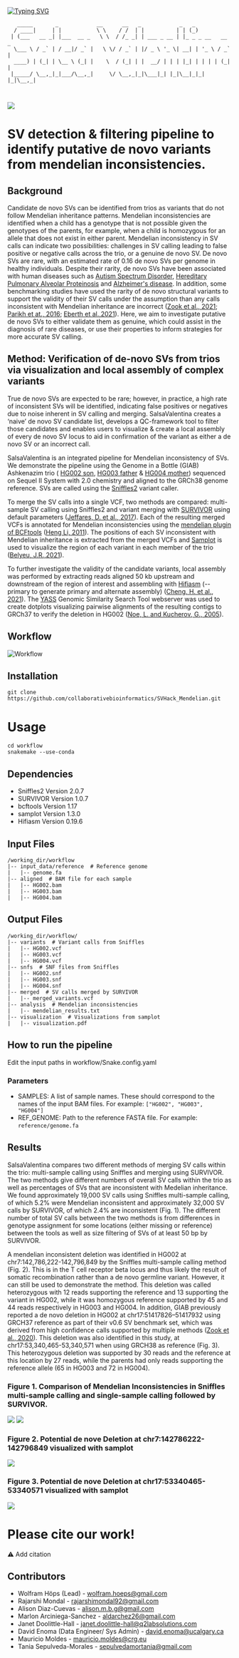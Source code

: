 [![Typing SVG](https://readme-typing-svg.demolab.com?font=Fira+Code&weight=700&size=21&pause=1000&color=F76B1E&width=435&lines=Welcome+To+Our+Github+Page;We+are+Team+Salsa+Valentina)](https://git.io/typing-svg)

```
   _____       _            __      __   _            _   _              
  / ____|     | |           \ \    / /  | |          | | (_)             
 | (___   __ _| |___  __ _   \ \  / /_ _| | ___ _ __ | |_ _ _ __   __ _  
  \___ \ / _` | / __|/ _` |   \ \/ / _` | |/ _ \ '_ \| __| | '_ \ / _` | 
  ____) | (_| | \__ \ (_| |    \  / (_| | |  __/ | | | |_| | | | | (_| | 
 |_____/ \__,_|_|___/\__,_|     \/ \__,_|_|\___|_| |_|\__|_|_| |_|\__,_|

                                                                         
```                                                                         

<img src="https://github.com/collaborativebioinformatics/SVHack_Mendelian/blob/main/WhatsApp Image 2023-08-31 at 20.02.13.jpeg?raw=true">

# SV detection & filtering pipeline to identify putative de novo variants from mendelian inconsistencies. 

## Background

Candidate de novo SVs can be identified from trios as variants that do not follow Mendelian inheritance patterns. Mendelian inconsistencies are identified when a child has a genotype that is not possible given the genotypes of the parents, for example, when a child is homozygous for an allele that does not exist in either parent. Mendelian inconsistency in SV calls can indicate two possibilities: challenges in SV calling leading to false positive or negative calls across the trio, or a genuine de novo SV. De novo SVs are rare, with an estimated rate of 0.16 de novo SVs per genome in healthy individuals. Despite their rarity, de novo SVs have been associated with human diseases such as [Autism Spectrum Disorder](https://www.ncbi.nlm.nih.gov/pmc/articles/PMC8059337/), [Hereditary Pulmonary Alveolar Proteinosis](https://www.nature.com/articles/srep43469) and [Alzheimer's disease](https://www.nature.com/articles/nature20814). In addition, some benchmarking studies have used the rarity of de novo structural variants to support the validity of their SV calls under the assumption than any calls inconsistent with Mendelian inheritance are incorrect ([Zook et al., 2021](https://www.ncbi.nlm.nih.gov/pmc/articles/PMC8454654/); [Parikh et at., 2016](https://bmcgenomics.biomedcentral.com/articles/10.1186/s12864-016-2366-2); [Eberth et al.,2021](https://www.science.org/doi/10.1126/science.abf7117)). Here, we aim to investigate putative de novo SVs to either validate them as genuine, which could assist in the diagnosis of rare diseases, or use their properties to inform strategies for more accurate SV calling. 

## Method: Verification of de-novo SVs from trios via visualization and local assembly of complex variants

True de novo SVs are expected to be rare; however, in practice, a high rate of inconsistent SVs will be identified, indicating false positives or negatives due to noise inherent in SV calling and merging. SalsaValentina creates a ‘naive’ de novo SV candidate list, develops a QC-framework tool to filter those candidates and enables users to visualize & create a local assembly of every de novo SV locus to aid in confirmation of the variant as either a de novo SV or an incorrect call.

SalsaValentina is an integrated pipeline for Mendelian inconsistency of SVs. We demonstrate the pipeline using the Genome in a Bottle (GIAB) Ashkenazim trio ( [HG002 son](https://ftp-trace.ncbi.nlm.nih.gov/ReferenceSamples/giab/data/AshkenazimTrio/HG002_NA24385_son/PacBio_CCS_15kb_20kb_chemistry2/GRCh38), [HG003 father](https://ftp-trace.ncbi.nlm.nih.gov/ReferenceSamples/giab/data/AshkenazimTrio/HG003_NA24149_father/PacBio_CCS_15kb_20kb_chemistry2/GRCh38) & [HG004 mother](https://ftp-trace.ncbi.nlm.nih.gov/ReferenceSamples/giab/data/AshkenazimTrio/HG004_NA24143_mother/PacBio_CCS_15kb_20kb_chemistry2/GRCh38)) sequenced on Sequel II System with 2.0 chemistry and aligned to the GRCh38 genome reference. SVs are called using the [Sniffles2](https://github.com/fritzsedlazeck/Sniffles) variant caller. 


To merge the SV calls into a single VCF, two methods are compared: multi-sample SV calling using Sniffles2 and variant merging with [SURVIVOR](https://github.com/fritzsedlazeck/SURVIVOR) using default parameters ([Jeffares, D. et al., 2017](https://www.nature.com/articles/ncomms14061)). Each of the resulting merged VCFs is annotated for Mendelian inconsistencies using the [mendelian plugin of BCFtools](https://samtools.github.io/bcftools/howtos/plugin.mendelian.html) ([Heng Li, 2011](https://www.ncbi.nlm.nih.gov/pmc/articles/PMC3198575/)). The positions of each SV inconsistent with Mendelian inheritance is extracted from the merged VCFs and [Samplot](https://github.com/ryanlayer/samplot) is used to visualize the region of each variant in each member of the trio ([Belyeu, J.R.,2021](https://genomebiology.biomedcentral.com/articles/10.1186/s13059-021-02380-5)).

To further investigate the validity of the candidate variants, local assembly was performed by extracting reads aligned 50 kb upstream and downstream of the region of interest and assembling with [Hifiasm](https://github.com/chhylp123/hifiasm) (--primary to generate primary and alternate assembly) ([Cheng, H. et al., 2021](https://doi.org/10.1038/s41592-020-01056-5)). The [YASS](https://bioinfo.univ-lille.fr/yass/) Genomic Similarity Search Tool webserver was used to create dotplots visualizing pairwise alignments of the resulting contigs to GRCh37 to verify the deletion in HG002 ([Noe, L. and Kucherov, G., 2005](https://doi.org/10.1093/nar/gki478)).


## Workflow
![Workflow](https://github.com/collaborativebioinformatics/SVHack_Mendelian/blob/main/workflow.jpg)


## Installation

```
git clone https://github.com/collaborativebioinformatics/SVHack_Mendelian.git
```


# Usage
```
cd workflow
snakemake --use-conda
```


## Dependencies

* Sniffles2 Version 2.0.7
* SURVIVOR Version 1.0.7
* bcftools Version 1.17
* samplot Version 1.3.0
* Hifiasm Version 0.19.6

## Input Files

```
/working_dir/workflow
|-- input_data/reference  # Reference genome
|   |-- genome.fa
|-- aligned  # BAM file for each sample
|   |-- HG002.bam
|   |-- HG003.bam
|   |-- HG004.bam
```

## Output Files

```
/working_dir/workflow/
|-- variants  # Variant calls from Sniffles
|   |-- HG002.vcf
|   |-- HG003.vcf
|   |-- HG004.vcf
|-- snfs  # SNF files from Sniffles
|   |-- HG002.snf
|   |-- HG003.snf
|   |-- HG004.snf
|-- merged  # SV calls merged by SURVIVOR
|   |-- merged_variants.vcf
|-- analysis  # Mendelian inconsistencies
|   |-- mendelian_results.txt
|-- visualization  # Visualizations from samplot
|   |-- visualization.pdf
```

## How to run the pipeline

Edit the input paths in workflow/Snake.config.yaml

### Parameters

* SAMPLES: A list of sample names. These should correspond to the names of the input BAM files. For example: `["HG002", "HG003", "HG004"]`
* REF_GENOME: Path to the reference FASTA file. For example: `reference/genome.fa`

## Results

SalsaValentina compares two different methods of merging SV calls within the trio: multi-sample calling using Sniffles and merging using SURVIVOR. The two methods give different numbers of overall SV calls within the trio as well as percentages of SVs that are inconsistent with Medelian inheritance. We found approximately 19,000 SV calls using Sniffles multi-sample calling, of which 5.2% were Mendelian inconsistent and approximately 32,000 SV calls by SURVIVOR, of which 2.4% are inconsistent (Fig. 1). The different number of total SV calls between the two methods is from differences in genotype assignment for some locations (either missing or reference) between the tools as well as size filtering of SVs of at least 50 bp by SURVIVOR.

A mendelian inconsistent deletion was identified in HG002 at chr7:142,786,222-142,796,849 by the Sniffles multi-sample calling method (Fig. 2). This is in the T cell receptor beta locus and thus likely the result of somatic recombination rather than a de novo germline variant. However, it can still be used to demonstrate the method. This deletion was called heterozygous with 12 reads supporting the reference and 13 supporting the variant in HG002, while it was homozygous reference supported by 45 and 44 reads respectively in HG003 and HG004. In addition, GIAB previously reported a de novo deletion in HG002 at chr17:51417826–51417932 using GRCH37 reference as part of their v0.6 SV benchmark set, which was derived from high confidence calls supported by multiple methods ([Zook et al., 2020](https://www.ncbi.nlm.nih.gov/pmc/articles/PMC8454654/)). This deletion was also identified in this study, at chr17:53,340,465-53,340,571 when using GRCH38 as reference (Fig. 3). This heterozygous deletion was supported by 30 reads and the reference at this location by 27 reads, while the parents had only reads supporting the reference allele (65 in HG003 and 72 in HG004).

### Figure 1. Comparison of Mendelian Inconsistencies in Sniffles multi-sample calling and single-sample calling followed by SURVIVOR.

<img src="https://github.com/collaborativebioinformatics/SVHack_Mendelian/blob/main/results/ratio_violation_sniffles.png?raw=true">

<img src="https://github.com/collaborativebioinformatics/SVHack_Mendelian/blob/main/ratio_violation_survivor.png?raw=true">

### Figure 2. Potential de nove Deletion at chr7:142786222-142796849 visualized with samplot

<img src="https://github.com/collaborativebioinformatics/SVHack_Mendelian/blob/main/results/de_novo_ours_samplot.png">

### Figure 3. Potential de nove Deletion at chr17:53340465-53340571 visualized with samplot

<img src="https://github.com/collaborativebioinformatics/SVHack_Mendelian/blob/main/results/de_novo_literature_lift_samplot.png">



# Please cite our work!

:warning: Add citation

## Contributors

* Wolfram Höps (Lead) - wolfram.hoeps@gmail.com
* Rajarshi Mondal - rajarshimondal92@gmail.com
* Alison Diaz-Cuevas - alison.m.b.g@gmail.com
* Marlon Arciniega-Sanchez - aldarchez26@gmail.com
* Janet	Doolittle-Hall - janet.doolittle-hall@q2labsolutions.com
* David	Enoma (Data Engineer/ Sys Admin) - david.enoma@ucalgary.ca
* Mauricio Moldes - mauricio.moldes@crg.eu
* Tania	Sepulveda-Morales - sepulvedamortania@gmail.com
